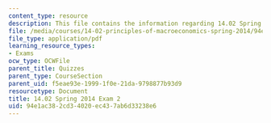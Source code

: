 ```yaml
---
content_type: resource
description: This file contains the information regarding 14.02 Spring 2014 Exam 2.
file: /media/courses/14-02-principles-of-macroeconomics-spring-2014/94e1ac382cd34020ec437ab6d33238e6_MIT14_02S14_Exam2.pdf
file_type: application/pdf
learning_resource_types:
- Exams
ocw_type: OCWFile
parent_title: Quizzes
parent_type: CourseSection
parent_uid: f5eae93e-1999-1f0e-21da-9798877b93d9
resourcetype: Document
title: 14.02 Spring 2014 Exam 2
uid: 94e1ac38-2cd3-4020-ec43-7ab6d33238e6
---
```

